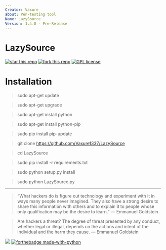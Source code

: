 ```yaml
---
Creator: Vaxure
about: Pen-testing tool
Name: LazySource
Version: 1.4.8 - Pre-Release
---
```


# LazySource

[![star this repo](http://githubbadges.com/star.svg?user=unsourcedcode&repo=LazySource&style=flat)](https://github.com/unsourcedcode/LazySource)
[![fork this repo](http://githubbadges.com/fork.svg?user=unsourcedcode&repo=LazySource&style=flat)](https://github.com/unsourcedcode/LazySource/fork)
[![GPL license](https://img.shields.io/badge/License-GPL-blue.svg)](http://perso.crans.org/besson/LICENSE.html)

# Installation

> sudo apt-get update

> sudo apt-get upgrade

> sudo apt-get install python

> sudo apt-get install python-pip

> sudo pip install pip-update

> git clone https://github.com/Vaxure1337/LazySource

> cd LazySource

> sudo pip install -r requirements.txt

> sudo python setup.py install

> sudo python LazySource.py
***
> “What hackers do is figure out technology and experiment with it in ways many people never imagined. They also have a strong desire to share this information with others and to explain it to people whose only qualification may be the desire to learn.”
― Emmanuel Goldstein

>Are hackers a threat? The degree of threat presented by any conduct, whether legal or illegal, depends on the actions and intent of the individual and the harm they cause.
― Emmanuel Goldstein

![](https://cdn.discordapp.com/attachments/537716599424286762/545046830811971586/Untitled_design.png)
[![forthebadge made-with-python](http://ForTheBadge.com/images/badges/made-with-python.svg)](https://www.python.org/)
